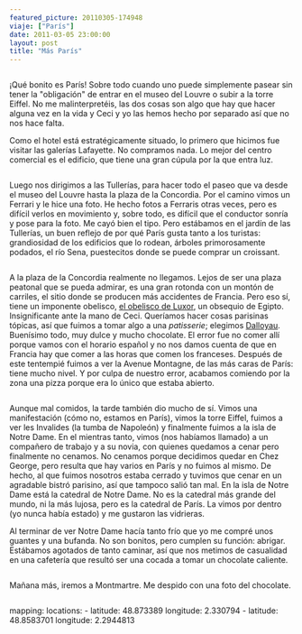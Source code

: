 ```yaml
---
featured_picture: 20110305-174948
viaje: ["París"]
date: 2011-03-05 23:00:00
layout: post
title: "Más París"
---
```

<p><img src="https://lh5.ggpht.com/LKcLB-Ad-CWny7oWQll9bGKrwKLNJkdrOaWCqiGe74OU6k2evY1sRxygzB5H_VLokVgiDqR_L4TAWKQK1vuQ" alt="" data-key="2180177"></p>
<p>¡Qué bonito es París! Sobre todo cuando uno puede simplemente pasear sin tener la "obligación" de entrar en el museo del Louvre o subir a la torre Eiffel. No me malinterpretéis, las dos cosas son algo que hay que hacer alguna vez en la vida y Ceci y yo las hemos hecho por separado así que no nos hace falta.</p>
<p>Como el hotel está estratégicamente situado, lo primero que hicimos fue visitar las galerías Lafayette. No compramos nada. Lo mejor del centro comercial es el edificio, que tiene una gran cúpula por la que entra luz.</p>
<p><img src="https://lh6.ggpht.com/iWCYdyf-sfIsUs0XjFv-dJypiiXtqCbyj-pjmSV21Lsc4oDfxOtgKWjFKM_DycrSeKmDPO6KAtXBV-bp5YS5" alt="" data-key="2180170"></p>
<p>Luego nos dirigimos a las Tullerías, para hacer todo el paseo que va desde el museo del Louvre hasta la plaza de la Concordia. Por el camino vimos un Ferrari y le hice una foto. He hecho fotos a Ferraris otras veces, pero es difícil verlos en movimiento y, sobre todo, es difícil que el conductor sonría y pose para la foto. Me cayó bien el tipo. Pero estábamos en el jardín de las Tullerías, un buen reflejo de por qué París gusta tanto a los turistas: grandiosidad de los edificios que lo rodean, árboles primorosamente podados, el río Sena, puestecitos donde se puede comprar un croissant.</p>
<p><img src="https://lh3.ggpht.com/pcNimgO3Xc88JnzW3W1VGhMih-WGBMY9wQNZL8ZLWXdtIxkENyt_PruHuxxHTydj1_eKK17RuZDc33IofDudLg" alt="" data-key="2180176"></p>
<p>A la plaza de la Concordia realmente no llegamos. Lejos de ser una plaza peatonal que se pueda admirar, es una gran rotonda con un montón de carriles, el sitio donde se producen más accidentes de Francia. Pero eso sí, tiene un imponente obelisco, <a href="https://es.wikipedia.org/wiki/Obelisco_de_Luxor">el obelisco de Luxor</a>, un obsequio de Egipto. Insignificante ante la mano de Ceci. Queríamos hacer cosas parisinas tópicas, así que fuimos a tomar algo a una <em>patisserie</em>; elegimos <a href="https://www.dalloyau.fr/">Dalloyau</a>. Buenísimo todo, muy dulce y mucho chocolate. El error fue no comer allí porque vamos con el horario español y no nos damos cuenta de que en Francia hay que comer a las horas que comen los franceses. Después de este tentempié fuimos a ver la Avenue Montagne, de las más caras de París: tiene mucho nivel. Y por culpa de nuestro error, acabamos comiendo por la zona una pizza porque era lo único que estaba abierto.</p>
<p><img src="https://lh4.ggpht.com/gyzB96F0SDPoSSSUjksn_FrfsIZwT2Egpuv992hoRXQd98uflGfP4UvqA1YmPNTH5DMeqLQImp31KGrVsaY" alt="" data-key="6070006"></p>
<p>Aunque mal comidos, la tarde también dio mucho de sí. Vimos una manifestación (cómo no, estamos en París), vimos la torre Eiffel, fuimos a ver les Invalides (la tumba de Napoleón) y finalmente fuimos a la isla de Notre Dame. En el mientras tanto, vimos (nos habíamos llamado) a un compañero de trabajo y a su novia, con quienes quedamos a cenar pero finalmente no cenamos. No cenamos porque decidimos quedar en Chez George, pero resulta que hay varios en París y no fuimos al mismo. De hecho, al que fuimos nosotros estaba cerrado y tuvimos que cenar en un agradable bistró parisino, así que tampoco salió tan mal. En la isla de Notre Dame está la catedral de Notre Dame. No es la catedral más grande del mundo, ni la más lujosa, pero es la catedral de París. La vimos por dentro (yo nunca había estado) y me gustaron las vidrieras.</p>
<p>Al terminar de ver Notre Dame hacía tanto frío que yo me compré unos guantes y una bufanda. No son bonitos, pero cumplen su función: abrigar. Estábamos agotados de tanto caminar, así que nos metimos de casualidad en una cafetería que resultó ser una cocada a tomar un chocolate caliente.</p>
<p><img src="https://lh4.ggpht.com/12vYvU56ExQYOj9_-xcFjL5cQM5KwD1FWL2XtqVOZjfX_lvg-2FJb6VmdvLTfuGx8zcNB4sOq5g2XKCJWvUx" alt="" data-key="5140137"></p>
<p>Mañana más, iremos a Montmartre. Me despido con una foto del chocolate.</p>
<p><img src="https://lh4.ggpht.com/qm8I51Jjoj9_T2SxGtODbSVJlTBNAicSzIhmnrPlr0D0YpG-mpmJXOo6ice9BaWRABcNOdVfFxGOL343_rYraA" alt="" data-key="2180172"></p>
mapping:
	locations:
		- latitude: 48.873389
		  longitude: 2.330794
		- latitude: 48.8583701
		  longitude: 2.2944813

